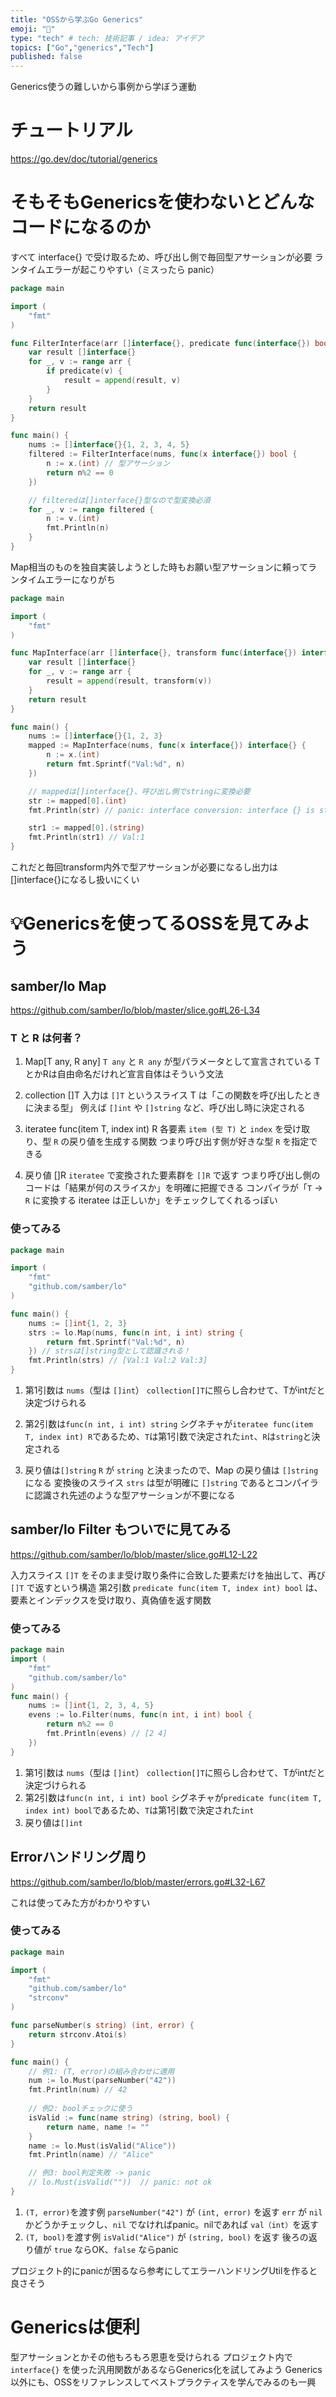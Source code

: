```yaml
---
title: "OSSから学ぶGo Generics"
emoji: "🏃"
type: "tech" # tech: 技術記事 / idea: アイデア
topics: ["Go","generics","Tech"]
published: false
---
```


Generics使うの難しいから事例から学ぼう運動

# チュートリアル
https://go.dev/doc/tutorial/generics

# そもそもGenericsを使わないとどんなコードになるのか
すべて interface{} で受け取るため、呼び出し側で毎回型アサーションが必要
ランタイムエラーが起こりやすい（ミスったら panic）

```go:main.go
package main

import (
	"fmt"
)

func FilterInterface(arr []interface{}, predicate func(interface{}) bool) []interface{} {
	var result []interface{}
	for _, v := range arr {
		if predicate(v) {
			result = append(result, v)
		}
	}
	return result
}

func main() {
	nums := []interface{}{1, 2, 3, 4, 5}
	filtered := FilterInterface(nums, func(x interface{}) bool {
		n := x.(int) // 型アサーション
		return n%2 == 0
	})

	// filteredは[]interface{}型なので型変換必須
	for _, v := range filtered {
		n := v.(int)
		fmt.Println(n)
	}
}
```

Map相当のものを独自実装しようとした時もお願い型アサーションに頼ってランタイムエラーになりがち

```go:main.go
package main

import (
	"fmt"
)

func MapInterface(arr []interface{}, transform func(interface{}) interface{}) []interface{} {
	var result []interface{}
	for _, v := range arr {
		result = append(result, transform(v))
	}
	return result
}

func main() {
	nums := []interface{}{1, 2, 3}
	mapped := MapInterface(nums, func(x interface{}) interface{} {
		n := x.(int)
		return fmt.Sprintf("Val:%d", n)
	})

	// mappedは[]interface{}、呼び出し側でstringに変換必要
	str := mapped[0].(int)
	fmt.Println(str) // panic: interface conversion: interface {} is string, not int

	str1 := mapped[0].(string)
	fmt.Println(str1) // Val:1
}
```

これだと毎回transform内外で型アサーションが必要になるし出力は[]interface{}になるし扱いにくい

# 💡Genericsを使ってるOSSを見てみよう
## samber/lo Map
https://github.com/samber/lo/blob/master/slice.go#L26-L34
### T と R は何者？
1. Map[T any, R any]
`T any` と `R any` が型パラメータとして宣言されている
TとかRは自由命名だけれど宣言自体はそういう文法

1. collection []T
入力は `[]T` というスライス
T は「この関数を呼び出したときに決まる型」
例えば `[]int` や `[]string` など、呼び出し時に決定される

1. iteratee func(item T, index int) R
各要素 `item (型 T)` と `index` を受け取り、型 `R` の戻り値を生成する関数
つまり呼び出す側が好きな型 `R` を指定できる

1. 戻り値 []R
`iteratee` で変換された要素群を `[]R` で返す
つまり呼び出し側のコードは「結果が何のスライスか」を明確に把握できる
コンパイラが「`T` -> `R` に変換する iteratee は正しいか」をチェックしてくれるっぽい

### 使ってみる
```go:main.go
package main

import (
	"fmt"
	"github.com/samber/lo"
)

func main() {
	nums := []int{1, 2, 3}
	strs := lo.Map(nums, func(n int, i int) string {
		return fmt.Sprintf("Val:%d", n)
	}) // strsは[]string型として認識される！
	fmt.Println(strs) // [Val:1 Val:2 Val:3]
}
```

1. 第1引数は `nums`（型は `[]int`）
   `collection[]T`に照らし合わせて、Tがintだと決定づけられる

2. 第2引数は`func(n int, i int) string`
    シグネチャが`iteratee func(item T, index int) R`であるため、`T`は第1引数で決定された`int`、`R`は`string`と決定される
3. 戻り値は`[]string`
    `R` が `string` と決まったので、Map の戻り値は `[]string` になる
    変換後のスライス `strs` は型が明確に `[]string` であるとコンパイラに認識され先述のような型アサーションが不要になる

## samber/lo Filter もついでに見てみる
https://github.com/samber/lo/blob/master/slice.go#L12-L22

入力スライス `[]T` をそのまま受け取り条件に合致した要素だけを抽出して、再び `[]T` で返すという構造
第2引数 `predicate func(item T, index int) bool` は、要素とインデックスを受け取り、真偽値を返す関数

### 使ってみる
```go:main.go
package main
import (
    "fmt"
    "github.com/samber/lo"
)
func main() {
    nums := []int{1, 2, 3, 4, 5}
    evens := lo.Filter(nums, func(n int, i int) bool {
        return n%2 == 0
        fmt.Println(evens) // [2 4]
    })
}
```
1. 第1引数は `nums`（型は `[]int`）
    `collection[]T`に照らし合わせて、Tがintだと決定づけられる
1. 第2引数は`func(n int, i int) bool`
    シグネチャが`predicate func(item T, index int) bool`であるため、`T`は第1引数で決定された`int`
1. 戻り値は`[]int`

## Errorハンドリング周り
https://github.com/samber/lo/blob/master/errors.go#L32-L67

これは使ってみた方がわかりやすい

### 使ってみる
```go:main.go
package main

import (
	"fmt"
	"github.com/samber/lo"
	"strconv"
)

func parseNumber(s string) (int, error) {
	return strconv.Atoi(s)
}

func main() {
	// 例1: (T, error)の組み合わせに適用
	num := lo.Must(parseNumber("42")) 
	fmt.Println(num) // 42
	
	// 例2: boolチェックに使う
	isValid := func(name string) (string, bool) {
		return name, name != ""
	}
	name := lo.Must(isValid("Alice")) 
	fmt.Println(name) // "Alice"

	// 例3: bool判定失敗 -> panic
	// lo.Must(isValid(""))  // panic: not ok
}
```

1. `(T, error)`を渡す例
    `parseNumber("42")` が `(int, error)` を返す
    `err` が `nil` かどうかチェックし、`nil` でなければpanic。nilであれば `val（int）`を返す
2. `(T, bool)`を渡す例
    `isValid("Alice")` が `(string, bool)` を返す
    後ろの返り値が `true` ならOK、`false` ならpanic

プロジェクト的にpanicが困るなら参考にしてエラーハンドリングUtilを作ると良さそう

# Genericsは便利
型アサーションとかその他もろもろ恩恵を受けられる
プロジェクト内で `interface{}` を使った汎用関数があるならGenerics化を試してみよう
Generics以外にも、OSSをリファレンスしてベストプラクティスを学んでみるのも一興